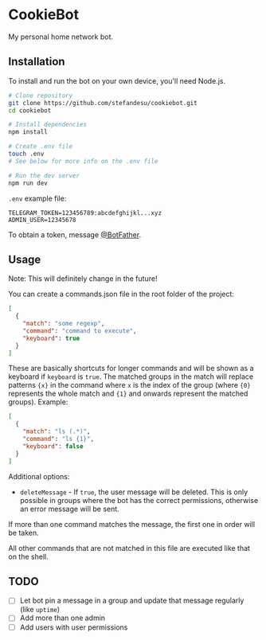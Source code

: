# CookieBot

My personal home network bot.

## Installation

To install and run the bot on your own device, you'll need Node.js.

```bash
# Clone repository
git clone https://github.com/stefandesu/cookiebot.git
cd cookiebot

# Install dependencies
npm install

# Create .env file
touch .env
# See below for more info on the .env file

# Run the dev server
npm run dev
```

`.env` example file:

```
TELEGRAM_TOKEN=123456789:abcdefghijkl...xyz
ADMIN_USER=12345678
```

To obtain a token, message [@BotFather](https://t.me/BotFather).

## Usage

Note: This will definitely change in the future!

You can create a commands.json file in the root folder of the project:

```json
[
  {
    "match": "some regexp",
    "command": "command to execute",
    "keyboard": true
  }
]
```

These are basically shortcuts for longer commands and will be shown as a keyboard if `keyboard` is `true`. The matched groups in the match will replace patterns `{x}` in the command where `x` is the index of the group (where `{0}` represents the whole match and `{1}` and onwards represent the matched groups). Example:

```json
[
  {
    "match": "ls (.*)",
    "command": "ls {1}",
    "keyboard": false
  }
]
```

Additional options:

- `deleteMessage` - If `true`, the user message will be deleted. This is only possible in groups where the bot has the correct permissions, otherwise an error message will be sent.

If more than one command matches the message, the first one in order will be taken.

All other commands that are not matched in this file are executed like that on the shell.


## TODO

- [ ] Let bot pin a message in a group and update that message regularly (like `uptime`)
- [ ] Add more than one admin
- [ ] Add users with user permissions
